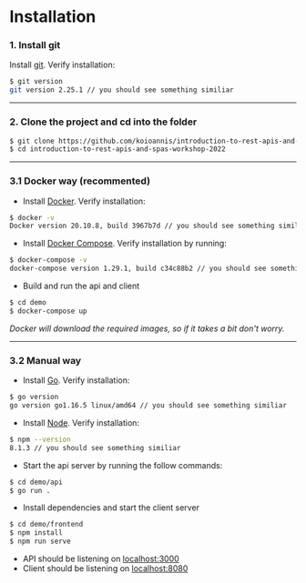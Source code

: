 # Installation

### 1. Install git
Install [git](https://git-scm.com/downloads). Verify installation:
```bash
$ git version
git version 2.25.1 // you should see something similiar
```

----
### 2. Clone the project and cd into the folder
```bash
$ git clone https://github.com/koioannis/introduction-to-rest-apis-and-spas-workshop-2022.git
$ cd introduction-to-rest-apis-and-spas-workshop-2022 
```

----
### 3.1 Docker way (recommented)
* Install [Docker](https://www.docker.com/get-started). Verify installation:
```bash
$ docker -v
Docker version 20.10.8, build 3967b7d // you should see something similiar
```
* Install [Docker Compose](https://docs.docker.com/compose/install/). Verify installation by running:

```bash
$ docker-compose -v
docker-compose version 1.29.1, build c34c88b2 // you should see something similiar
```
* Build and run the api and client

```bash
$ cd demo
$ docker-compose up
```
<i>Docker will download the required images, so if it takes a bit don't worry. </i>

----

### 3.2 Manual way
* Install [Go](https://go.dev/dl/). Verify installation:
```bash
$ go version
go version go1.16.5 linux/amd64 // you should see something similiar
```

* Install [Node](https://nodejs.org/en/). Verify installation:
```bash
$ npm --version 
8.1.3 // you should see something similiar
```

* Start the api server by running the follow commands:
```bash
$ cd demo/api
$ go run .
```
* Install dependencies and start the client server
```bash
$ cd demo/frontend
$ npm install
$ npm run serve
```

* API should be listening on [localhost:3000](`http://localhost:3000`)
* Client should be listening on [localhost:8080](`http://localhost:8080`)

